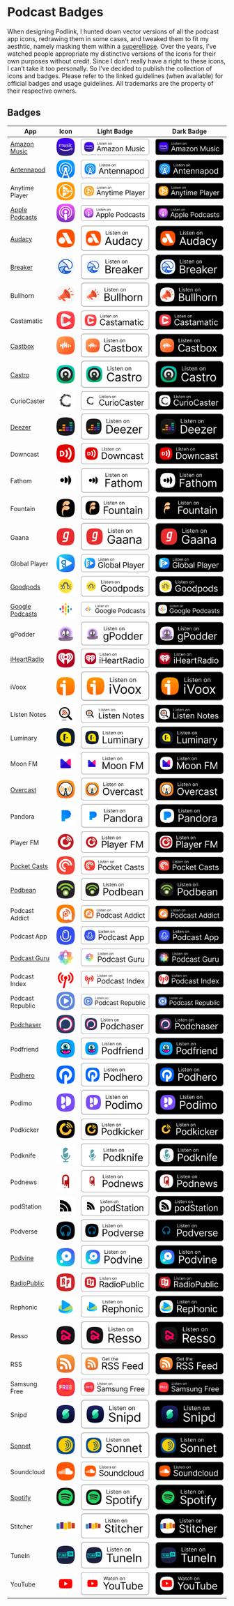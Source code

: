 # Podcast Badges

When designing Podlink, I hunted down vector versions of all the podcast app icons, redrawing them in some cases, and tweaked them to fit my aesthtic, namely masking them within a [superellipse](https://en.wikipedia.org/wiki/Superellipse). Over the years, I’ve watched people appropriate my distinctive versions of the icons for their own purposes without credit. Since I don't really have a right to these icons, I can’t take it too personally. So I’ve decided to publish the collection of icons and badges. Please refer to the linked guidelines (when available) for official badges and usage guidelines. All trademarks are the property of their respective owners. 

## Badges

| App | Icon | Light Badge | Dark Badge |
| --- | ---- | ----------- | ---------- |
| [Amazon Music](https://www.amazon.com/b?tag=paidinsi-20&node=21421695011&geniuslink=true) | ![Amazon Music icon](icons/amazonmusic.svg) | ![Listen on Amazon Music](badges/amazonmusic-light.svg) | ![Listen on Amazon Music](badges/amazonmusic-dark.svg) |
| [Antennapod](https://github.com/AntennaPod/Branding) | ![Antennapod icon](icons/antennapod.svg) | ![Listen on Antennapod](badges/antennapod-light.svg) | ![Listen on Antennapod](badges/antennapod-dark.svg) |
| Anytime Player | ![Anytime Player icon](icons/anytimeplayer.svg) | ![Listen on Anytime Player](badges/anytimeplayer-light.svg) | ![Listen on Anytime Player](badges/anytimeplayer-dark.svg) |
| [Apple Podcasts](https://www.breaker.audio/i/brand) | ![Apple Podcasts icon](icons/applepodcasts.svg) | ![Listen on Apple Podcasts](badges/applepodcasts-light.svg) | ![Listen on Apple Podcasts](badges/applepodcasts-dark.svg) |
| [Audacy](https://affiliatesupport.radio.com/hc/en-us/articles/360024406634-Audacy-Listen-Now-Badges) | ![Audacy icon](icons/audacy.svg) | ![Listen on Audacy](badges/audacy-light.svg) | ![Listen on Audacy](badges/audacy-dark.svg) |
| [Breaker](https://www.breaker.audio/i/brand) | ![Breaker icon](icons/breaker.svg) | ![Listen on Breaker](badges/breaker-light.svg) | ![Listen on Breaker](badges/breaker-dark.svg) |
| Bullhorn | ![Bullhorn icon](icons/bullhorn.svg) | ![Listen on Bullhorn](badges/bullhorn-light.svg) | ![Listen on Bullhorn](badges/bullhorn-dark.svg) |
| Castamatic | ![Castamatic icon](icons/castamatic.svg) | ![Listen on Castamatic](badges/castamatic-light.svg) | ![Listen on Castamatic](badges/castamatic-dark.svg) |
| [Castbox](https://helpcenter.castbox.fm/portal/en/kb/articles/add-castb) | ![Castbox icon](icons/castbox.svg) | ![Listen on Castbox](badges/castbox-light.svg) | ![Listen on Castbox](badges/castbox-dark.svg) |
| [Castro](https://castro.fm/support/link-to-your-podcast-in-castro) | ![Castro icon](icons/castro.svg) | ![Listen on Castro](badges/castro-light.svg) | ![Listen on Castro](badges/castro-dark.svg) |
| CurioCaster | ![CurioCaster icon](icons/curiocaster.svg) | ![Listen on CurioCaster](badges/curiocaster-light.svg) | ![Listen on CurioCaster](badges/curiocaster-dark.svg) |
| [Deezer](https://deezerbrand.com/) | ![Deezer icon](icons/deezer.svg) | ![Listen on Deezer](badges/deezer-light.svg) | ![Listen on Deezer](badges/deezer-dark.svg) |
| Downcast | ![Downcast icon](icons/downcast.svg) | ![Listen on Downcast](badges/downcast-light.svg) | ![Listen on Downcast](badges/downcast-dark.svg) |
| Fathom | ![Fathom icon](icons/fathom.svg) | ![Listen on Fathom](badges/fathom-light.svg) | ![Listen on Fathom](badges/fathom-dark.svg) |
| Fountain | ![Fountain icon](icons/fountain.svg) | ![Listen on Fountain](badges/fountain-light.svg) | ![Listen on Fountain](badges/fountain-dark.svg) |
| Gaana | ![Gaana icon](icons/gaana.svg) | ![Listen on Gaana](badges/gaana-light.svg) | ![Listen on Gaana](badges/gaana-dark.svg) |
| Global Player | ![Global Player icon](icons/globalplayer.svg) | ![Listen on Global Player](badges/globalplayer-light.svg) | ![Listen on Global Player](badges/globalplayer-dark.svg) |
| [Goodpods](https://goodpods.com/badges) | ![Goodpods icon](icons/goodpods.svg) | ![Listen on Goodpods](badges/goodpods-light.svg) | ![Listen on Goodpods](badges/goodpods-dark.svg) |
| [Google Podcasts](https://support.google.com/podcast-publishers/answer/9798635?hl=en) | ![Google Podcasts icon](icons/googlepodcasts.svg) | ![Listen on Google Podcasts](badges/googlepodcasts-light.svg) | ![Listen on Google Podcasts](badges/googlepodcasts-dark.svg) |
| gPodder | ![gPodder icon](icons/gpodder.svg) | ![Listen on gPodder](badges/gpodder-light.svg) | ![Listen on gPodder](badges/gpodder-dark.svg) |
| [iHeartRadio](https://brand.iheart.com/podcastlogo) | ![iHeartRadio icon](icons/iheartradio.svg) | ![Listen on iHeartRadio](badges/iheartradio-light.svg) | ![Listen on iHeartRadio](badges/iheartradio-dark.svg) |
| iVoox | ![iVoox icon](icons/ivoox.svg) | ![Listen on iVoox](badges/ivoox-light.svg) | ![Listen on iVoox](badges/ivoox-dark.svg) |
| Listen Notes | ![Listen Notes icon](icons/listennotes.svg) | ![Listen on Listen Notes](badges/listennotes-light.svg) | ![Listen on Listen Notes](badges/listennotes-dark.svg) |
| Luminary | ![Luminary icon](icons/luminary.svg) | ![Listen on Luminary](badges/luminary-light.svg) | ![Listen on Luminary](badges/luminary-dark.svg) |
| Moon FM | ![Moon FM icon](icons/moonfm.svg) | ![Listen on Moon FM](badges/moonfm-light.svg) | ![Listen on Moon FM](badges/moonfm-dark.svg) |
| [Overcast](https://overcast.fm/podcasterinfo) | ![Overcast icon](icons/overcast.svg) | ![Listen on Overcast](badges/overcast-light.svg) | ![Listen on Overcast](badges/overcast-dark.svg) |
| Pandora | ![Pandora icon](icons/pandora.svg) | ![Listen on Pandora](badges/pandora-light.svg) | ![Listen on Pandora](badges/pandora-dark.svg) |
| Player FM | ![Player FM icon](icons/playerfm.svg) | ![Listen on Player FM](badges/playerfm-light.svg) | ![Listen on Player FM](badges/playerfm-dark.svg) |
| [Pocket Casts](https://pocketcasts.com/podcast-producers/#link-to-your-podcast) | ![Pocket Casts icon](icons/pocketcasts.svg) | ![Listen on Pocket Casts](badges/pocketcasts-light.svg) | ![Listen on Pocket Casts](badges/pocketcasts-dark.svg) |
| [Podbean](https://www.podbean.com/site/default/badges) | ![Podbean icon](icons/podbean.svg) | ![Listen on Podbean](badges/podbean-light.svg) | ![Listen on Podbean](badges/podbean-dark.svg) |
| Podcast Addict | ![Podcast Addict icon](icons/podcastaddict.svg) | ![Listen on Podcast Addict](badges/podcastaddict-light.svg) | ![Listen on Podcast Addict](badges/podcastaddict-dark.svg) |
| Podcast App | ![Podcast App icon](icons/podcastapp.svg) | ![Listen on Podcast App](badges/podcastapp-light.svg) | ![Listen on Podcast App](badges/podcastapp-dark.svg) |
| [Podcast Guru](https://podcastguru.io/podcast-guru-branding/) | ![Podcast Guru icon](icons/podcastguru.svg) | ![Listen on Podcast Guru](badges/podcastguru-light.svg) | ![Listen on Podcast Guru](badges/podcastguru-dark.svg) |
| Podcast Index | ![Podcast Index icon](icons/podcastindex.svg) | ![Listen on Podcast Index](badges/podcastindex-light.svg) | ![Listen on Podcast Index](badges/podcastindex-dark.svg) |
| Podcast Republic | ![Podcast Republic icon](icons/podcastrepublic.svg) | ![Listen on Podcast Republic](badges/podcastrepublic-light.svg) | ![Listen on Podcast Republic](badges/podcastrepublic-dark.svg) |
| [Podchaser](https://support.podchaser.com/en/articles/5253592-generating-a-podchaser-badge-for-your-podcast) | ![Podchaser icon](icons/podchaser.svg) | ![Listen on Podchaser](badges/podchaser-light.svg) | ![Listen on Podchaser](badges/podchaser-dark.svg) |
| Podfriend | ![Podfriend icon](icons/podfriend.svg) | ![Listen on Podfriend](badges/podfriend-light.svg) | ![Listen on Podfriend](badges/podfriend-dark.svg) |
| [Podhero](https://podhero.com/mediakit/) | ![Podhero icon](icons/podhero.svg) | ![Listen on Podhero](badges/podhero-light.svg) | ![Listen on Podhero](badges/podhero-dark.svg) |
| Podimo | ![Podimo icon](icons/podimo.svg) | ![Listen on Podimo](badges/podimo-light.svg) | ![Listen on Podimo](badges/podimo-dark.svg) |
| Podkicker | ![Podkicker icon](icons/podkicker.svg) | ![Listen on Podkicker](badges/podkicker-light.svg) | ![Listen on Podkicker](badges/podkicker-dark.svg) |
| Podknife | ![Podknife icon](icons/podknife.svg) | ![Listen on Podknife](badges/podknife-light.svg) | ![Listen on Podknife](badges/podknife-dark.svg) |
| Podnews | ![Podnews icon](icons/podnews.svg) | ![Listen on Podnews](badges/podnews-light.svg) | ![Listen on Podnews](badges/podnews-dark.svg) |
| podStation | ![podStation icon](icons/podstation.svg) | ![Listen on podStation](badges/podstation-light.svg) | ![Listen on podStation](badges/podstation-dark.svg) |
| Podverse | ![Podverse icon](icons/podverse.svg) | ![Listen on Podverse](badges/podverse-light.svg) | ![Listen on Podverse](badges/podverse-dark.svg) |
| [Podvine](https://podvine.com/link-a-podcast) | ![Podvine icon](icons/podvine.svg) | ![Listen on Podvine](badges/podvine-light.svg) | ![Listen on Podvine](badges/podvine-dark.svg) |
| [RadioPublic](https://about.radiopublic.com/2017/06/28/how-to-set-up-your-listen-with-radiopublic-badge/) | ![RadioPublic icon](icons/radiopublic.svg) | ![Listen on RadioPublic](badges/radiopublic-light.svg) | ![Listen on RadioPublic](badges/radiopublic-dark.svg) |
| Rephonic | ![Rephonic icon](icons/rephonic.svg) | ![Listen on Rephonic](badges/rephonic-light.svg) | ![Listen on Rephonic](badges/rephonic-dark.svg) |
| Resso | ![Resso icon](icons/resso.svg) | ![Listen on Resso](badges/resso-light.svg) | ![Listen on Resso](badges/resso-dark.svg) |
| RSS | ![RSS icon](icons/rss.svg) | ![Listen on RSS](badges/rss-light.svg) | ![Listen on RSS](badges/rss-dark.svg) |
| Samsung Free | ![Samsung Free icon](icons/samsungfree.svg) | ![Listen on Samsung Free](badges/samsungfree-light.svg) | ![Listen on Samsung Free](badges/samsungfree-dark.svg) |
| Snipd | ![Snipd icon](icons/snipd.svg) | ![Listen on Snipd](badges/snipd-light.svg) | ![Listen on Snipd](badges/snipd-dark.svg) |
| [Sonnet](https://sonnet.fm/resources) | ![Sonnet icon](icons/sonnet.svg) | ![Listen on Sonnet](badges/sonnet-light.svg) | ![Listen on Sonnet](badges/sonnet-dark.svg) |
| Soundcloud | ![Soundcloud icon](icons/soundcloud.svg) | ![Listen on Soundcloud](badges/soundcloud-light.svg) | ![Listen on Soundcloud](badges/soundcloud-dark.svg) |
| [Spotify](https://support.spotifyforpodcasters.com/hc/en-us/articles/360044285891-Sharing-your-podcast) | ![Spotify icon](icons/spotify.svg) | ![Listen on Spotify](badges/spotify-light.svg) | ![Listen on Spotify](badges/spotify-dark.svg) |
| Stitcher | ![Stitcher icon](icons/stitcher.svg) | ![Listen on Stitcher](badges/stitcher-light.svg) | ![Listen on Stitcher](badges/stitcher-dark.svg) |
| TuneIn | ![TuneIn icon](icons/tunein.svg) | ![Listen on TuneIn](badges/tunein-light.svg) | ![Listen on TuneIn](badges/tunein-dark.svg) |
| YouTube | ![YouTube icon](icons/youtube.svg) | ![Listen on YouTube](badges/youtube-light.svg) | ![Listen on YouTube](badges/youtube-dark.svg) |
